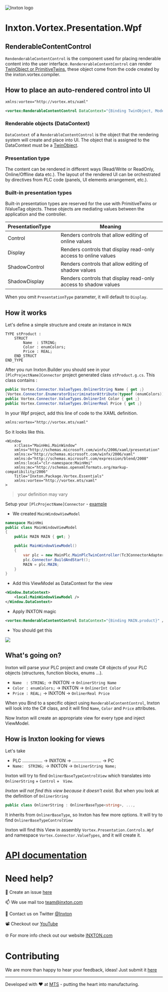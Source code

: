 ![Inxton logo](/common/assets/logo.png)

# Inxton.Vortex.Presentation.Wpf

## RenderableContentControl

```RendenderableContentControl```  is the component used for placing renderable content into the user interface. ```RendererableContentControl``` can render [TwinObject or PrimitiveTwins](/apis/Inxton.vortex.compiler.console/Conceptual/Twins.md), these object come from the code created by the inxton.vortex.compiler.

## How to place an auto-rendered control into UI

~~~ XML
xmlns:vortex="http://vortex.mts/xaml"

<vortex:RenderableContentControl DataContext="{Binding TwinObject, Mode=OneWay}" PresentationType="Control"/>
~~~

### Renderable objects (DataContext)

```DataContext``` of a ```RenderableContentControl``` is the object that the rendering system will create and place into UI. The object that is assigned to the DataContext must be a [TwinObject](/apis/Inxton.vortex.compiler.console/Conceptual/TwinObjects.md).

### Presentation type

The content can be rendered in different ways (Read/Write or ReadOnly, Online/Offline data etc.). The layout of the rendered UI can be orchestrated by directives from PLC code (panels, UI elements arrangement, etc.).

### Built-in presentation types

Built-in presentation types are reserved for the use with PrimitiveTwins or IValueTag objects. These objects are mediating values between the application and the controller.

| PresentationType |   | Meaning                                                         |
|------------------|---|-----------------------------------------------------------------|
| Control          |   | Renders controls that allow editing of online values            |
| Display          |   | Renders controls that display read-only access to online values |
| ShadowControl    |   | Renders controls that allow editing of shadow values            |
| ShadowDisplay    |   | Renders controls that display read-only access to shadow values |

When you omit ```PresentationType``` parameter, it will default to ```Display```.

## How it works

Let's define a simple structure  and create an instance in `MAIN`

~~~ 
TYPE stProduct :
    STRUCT
        Name  : STRING;
        Color : enumColors;
        Price : REAL;
    END_STRUCT
END_TYPE
~~~

After you run Inxton.Builder you should see in your `[PlcProjectName]Connector` project generated class `stProduct.g.cs`. This class contains :

~~~ C#
public Vortex.Connector.ValueTypes.OnlinerString Name { get ;}
[Vortex.Connector.EnumeratorDiscriminatorAttribute(typeof (enumColors))]
public Vortex.Connector.ValueTypes.OnlinerInt Color { get ;}
public Vortex.Connector.ValueTypes.OnlinerReal Price { get ;}
~~~

In your Wpf project, add this line of code to the XAML definition.

~~~XML
xmlns:vortex="http://vortex.mts/xaml"
~~~

So it looks like this.

```
<Window
    x:Class="MainHmi.MainWindow"
    xmlns="http://schemas.microsoft.com/winfx/2006/xaml/presentation"
    xmlns:x="http://schemas.microsoft.com/winfx/2006/xaml"
    xmlns:d="http://schemas.microsoft.com/expression/blend/2008"
    xmlns:local="clr-namespace:MainHmi"
    xmlns:mc="http://schemas.openxmlformats.org/markup-compatibility/2006"
    Title="Inxton.Package.Vortex.Essentials"
    xmlns:vortex="http://vortex.mts/xaml"
>
```

>your definition may vary

Setup your  `[PlcProjectName]Connector` - [example](https://github.com/Inxton/Examples-Inxton.Package.Vortex.Core#set-up-hansplccontroller-project)

- We created `MainWindowViewModel`

~~~ C#
namespace MainHmi
public class MainWindowViewModel
{
    public MAIN MAIN { get; }

    public MainWindowViewModel()
    {
        var plc = new MainPlc.MainPlcTwinController(Tc3ConnectorAdapter.Create(null, 851)); // "null" for localhost TwinCAT3 runtime
        plc.Connector.BuildAndStart();
        MAIN = plc.MAIN;
    }
}
~~~

- Add this ViewModel as DataContext for the view

~~~ xml
<Window.DataContext>
    <local:MainWindowViewModel />
</Window.DataContext>
~~~

- Apply INXTON magic

~~~ xml
<vortex:RenderableContentControl DataContext="{Binding MAIN.product}" />
~~~

- You should get this

 ![](./assets/Product_generated.png)


## What's going on?

Inxton will parse your PLC project and create C# objects of your PLC objects (structures, function blocks, enums ...). 

- `Name  : STRING;` → INXTON → `OnlinerString Name`
- `Color : enumColors;` → INXTON → `OnlinerInt Color`
- `Price : REAL;` → INXTON → `OnlinerReal Price`

When you Bind to a specific object using ```RenderableContentControl```, Inxton will look into the C# class, and it will find ```Name```, ```Color``` and ```Price``` attributes.

Now Inxton will create an appropriate view for every type and inject ViewModel.

## How is Inxton looking for views

Let's take
-  PLC ................ → INXTON → ....................... → PC
- `Name:  STRING;` → INXTON → `OnlinerString Name;`

Inxton will try to find `OnlinerBaseTypeControlView` which translates into `OnlinerString` + `Control` + ` View`.  

*Inxton will not find this view because it doesn't exist.* 
But when you look at the definition of `OnlinerString` 

```csharp
public class OnlinerString : OnlinerBaseType<string>, ..., 
```

It inherits from `OnlinerBaseType`, so Inxton has few more options. It will try to find `OnlinerBaseTypeControlView` 

Inxton will find this View in assembly `Vortex.Presentation.Controls.Wpf` and namespace `Vortex.Connector.ValueTypes`, and it will create it.

# [API documentation](API/_Sidebar.md)

# Need help?

🧪 Create an issue [here](https://github.com/Inxton/Feedback/issues/new/choose)

📫 We use mail too team@inxton.com 

🐤 Contact us on Twitter [@Inxton](https://twitter.com/inxtonteam)

📽 Checkout our [YouTube](https://www.youtube.com/channel/UCB3EcnWyLSsV5gqSt8PRDXA/featured)

🌐 For more info check out our website [INXTON.com](https://www.inxton.com/)

# Contributing

We are more than happy to hear your feedback, ideas!
Just submit it [here](https://github.com/Inxton/Feedback/issues/new/choose)  

---
Developed with ♥ at [MTS](https://www.mts.sk/en) - putting the heart into manufacturing.
